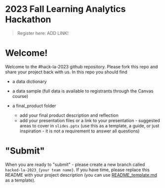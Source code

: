 # 2023 Fall Learning Analytics Hackathon
> Register here: ADD LINK!

# Welcome!
Welcome to the #hack-la-2023 github repository. Please fork this repo and share your project back with us. In this repo you should find

* a data dictionary
* a data sample (full data is available to registrants through the Canvas course)
  
* a final_product folder
  * add your final product description and reflection 
  * add your presentation files or a link to your presentation - suggested areas to cover in `slides.pptx` (use this as a template, a guide, or just inspiration - it is not a requirement to answer all questions)

# "Submit"

When you are ready to "submit" - please create a new branch called `hacked-la-2023_{your team name}`. If you have time, please replace this README with your project description (you can use [README_template.md](final_product/README_template.md) as a template). 
